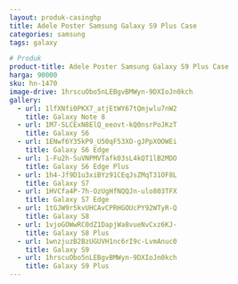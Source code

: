 ```yaml
---
layout: produk-casinghp
title: Adele Poster Samsung Galaxy S9 Plus Case
categories: samsung
tags: galaxy

# Produk
product-title: Adele Poster Samsung Galaxy S9 Plus Case
harga: 90000
sku: hn-1470
image-drive: 1hrscuObo5nLEBgvBMWyn-9DXIoJn0kch
gallery:
  - url: 1lfXNfi0PKX7_atjEtWY67tQmjwlu7nW2
    title: Galaxy Note 8
  - url: 1M7-SLCExN8ElQ_eeovt-kQ0nsrPoJKzT
    title: Galaxy S6
  - url: 1ENwf6Y35kP9_U50qF53XO-gJPpXOOWEi
    title: Galaxy S6 Edge
  - url: 1-Fu2h-SuVNPMVTafk03sL4kQT1lB2MDO
    title: Galaxy S6 Edge Plus
  - url: 1h4-Jf9D1u3xiBYz91CEqJsZMqT31OF8L
    title: Galaxy S7
  - url: 1HVCfa4P-7h-OzUgHfNQQJn-ulo803TFX
    title: Galaxy S7 Edge
  - url: 1tGJW9r5kvUHCAvCPRHGOUcPY92WTyR-Q
    title: Galaxy S8
  - url: 1vjoGOWwRC0dZ1DapjWa8vueNvCxz6KJ-
    title: Galaxy S8 Plus
  - url: 1wnzjuzB2BzUGUVH1nc6rI9c-LvmAnuc0
    title: Galaxy S9
  - url: 1hrscuObo5nLEBgvBMWyn-9DXIoJn0kch
    title: Galaxy S9 Plus
---
```

